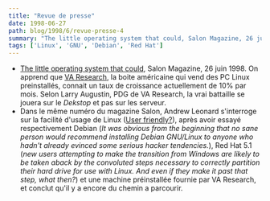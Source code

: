 ```yaml
---
title: "Revue de presse"
date: 1998-06-27
path: blog/1998/6/revue-presse-4
summary: "The little operating system that could, Salon Magazine, 26 juin 1998."
tags: ['Linux', 'GNU', 'Debian', 'Red Hat']
---
```


<UL>

<LI><A HREF="http://www.salonmagazine.com/21st/feature/1998/06/cov_26feature.html">The
little operating system that could</A>, Salon Magazine, 26 juin 1998.
On apprend que <A HREF="http://www.varesearch.com/">VA Research</A>,
la boite américaine qui vend des PC Linux preinstallés, connait
un taux de croissance actuellement de 10% par mois. Selon Larry
Augustin, PDG de VA Research, la vrai battaille se jouera
sur le <EM>Dekstop</EM> et pas sur les serveur.
<LI>Dans le même numéro du magazine Salon, Andrew
Leonard s'interroge sur la facilité d'usage de Linux (<A HREF="http://www.salonmagazine.com/21st/reviews/1998/06/26review.html">User friendly?</A>), après avoir essayé respectivement Debian (<EM>It
was obvious from the beginning that no sane person would recommend
installing Debian GNU/Linux to anyone who hadn't already evinced some
serious hacker tendencies.</EM>), Red Hat 5.1 (<EM>new users attempting
to make the transition from Windows are likely to be taken aback by the
convoluted steps necessary to correctly partition their hard drive for
use with Linux. And even if they make it past that step, what then?</EM>)
et une machine préinstallée fournie par VA Research, et conclut qu'il
y a encore du chemin a parcourir.

</UL>


